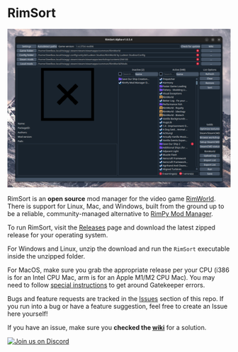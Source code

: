 # RimSort

![RimSort Preview](./docs/rimsort_preview.png)

RimSort is an **open source** mod manager for the video game [RimWorld](https://store.steampowered.com/app/294100/RimWorld/). There is support for Linux, Mac, and Windows, built from the ground up to be a reliable, community-managed alternative to [RimPy Mod Manager](https://github.com/rimpy-custom/RimPy/releases).

To run RimSort, visit the [Releases](https://github.com/oceancabbage/RimSort/releases) page and download the latest zipped release for your operating system. 

For Windows and Linux, unzip the download and run the `RimSort` executable inside the unzipped folder. 

For MacOS, make sure you grab the appropriate release per your CPU (i386 is for an Intel CPU Mac, arm is for an Apple M1/M2 CPU Mac). You may need to follow [special instructions](https://github.com/RimSort/RimSort/wiki/User-Guide) to get around Gatekeeper errors.

Bugs and feature requests are tracked in the [Issues](https://github.com/oceancabbage/RimSort/issues) section of this repo. If you run into a bug or have a feature suggestion, feel free to create an Issue here yourself!

If you have an issue, make sure you **checked the [wiki](https://github.com/RimSort/RimSort/wiki)** for a solution.

[![Join us on Discord](https://github-production-user-asset-6210df.s3.amazonaws.com/2766946/248529301-486f4f8c-fed5-4fe1-832f-6461b7ce3a55.png)](https://discord.gg/aV7g69JmR2)
